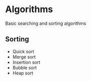 # Algorithms
Basic searching and sorting algorithms


## Sorting
  - Quick sort
  - Merge sort
  - Insertion sort
  - Bubble sort
  - Heap sort
